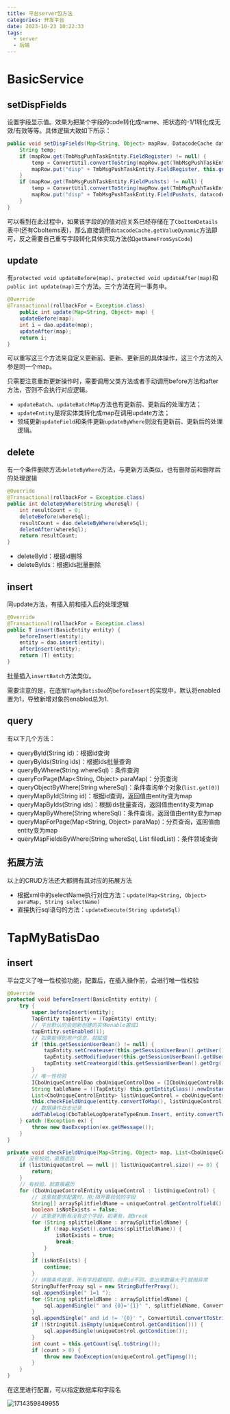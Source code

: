 ```yaml
---
title: 平台server包方法
categories: 开发平台 
date: 2023-10-23 10:22:33
tags: 
  - server
  - 后端
---
```


# BasicService

## setDispFields

设置字段显示值。效果为把某个字段的code转化成name、把状态的-1/1转化成无效/有效等等。具体逻辑大致如下所示：

```java
public void setDispFields(Map<String, Object> mapRow, DatacodeCache datacodeCache) {
    String temp;
    if (mapRow.get(TmbMsgPushTaskEntity.FieldRegister) != null) {
        temp = ConvertUtil.convertToString(mapRow.get(TmbMsgPushTaskEntity.FieldRegister));
        mapRow.put("disp" + TmbMsgPushTaskEntity.FieldRegister, this.getNameFromSysCode(temp));
    }
    if (mapRow.get(TmbMsgPushTaskEntity.FieldPushsts) != null) {
        temp = ConvertUtil.convertToString(mapRow.get(TmbMsgPushTaskEntity.FieldPushsts));
        mapRow.put("disp" + TmbMsgPushTaskEntity.FieldPushsts, datacodeCache.getValueDynamic("Pushsts", temp, CboItemDetailsEntity.FieldCode, CboItemDetailsEntity.FieldName));
    }
}
```

可以看到在此过程中，如果该字段的的值对应关系已经存储在了`CboItemDetails`表中(还有CboItems表)，那么直接调用`datacodeCache.getValueDynamic`方法即可，反之需要自己重写字段转化具体实现方法(如`getNameFromSysCode`)

## update

有`protected void updateBefore(map)`、`protected void updateAfter(map)`和`public int update(map)`三个方法。三个方法在同一事务中。

```java
@Override
@Transactional(rollbackFor = Exception.class)
	public int update(Map<String, Object> map) {
	updateBefore(map);
	int i = dao.update(map);
	updateAfter(map);
	return i;
}
```

可以重写这三个方法来自定义更新前、更新、更新后的具体操作，这三个方法的入参是同一个map。

只需要注意重新更新操作时，需要调用父类方法或者手动调用before方法和after方法，否则不会执行对应逻辑。

- `updateBatch`、`updateBatchMap`方法也有更新前、更新后的处理方法；
- `updateEntity`是将实体类转化成map在调用update方法；
- 领域更新`updateField`和条件更新`updateByWhere`则没有更新前、更新后的处理逻辑。

## delete

有一个条件删除方法`deleteByWhere`方法，与更新方法类似，也有删除前和删除后的处理逻辑

```java
@Override
@Transactional(rollbackFor = Exception.class)
public int deleteByWhere(String whereSql) {
	int resultCount = 0;
	deleteBefore(whereSql);
	resultCount = dao.deleteByWhere(whereSql);
	deleteAfter(whereSql);
	return resultCount;
}
```

- deleteById：根据id删除
- deleteByIds：根据ids批量删除

## insert

同update方法，有插入前和插入后的处理逻辑

```java
@Override
@Transactional(rollbackFor = Exception.class)
public T insert(BasicEntity entity) {
    beforeInsert(entity);
    entity = dao.insert(entity);
    afterInsert(entity);
    return (T) entity;
}
```

批量插入`insertBatch`方法类似。

需要注意的是，在底层`TapMyBatisDao`的`beforeInsert`的实现中，默认将enabled置为1，导致新增对象的enabled总为1.

## query

有以下几个方法：

- queryById(String id)：根据id查询
- queryByIds(String ids)：根据ids批量查询
- queryByWhere(String whereSql)：条件查询
- queryForPage(Map<String, Object> paraMap)：分页查询
- queryObjectByWhere(String whereSql)：条件查询单个对象(`list.get(0)`)
- queryMapById(String id)：根据id查询，返回值由entity变为map
- queryMapByIds(String ids)：根据ids批量查询，返回值由entity变为map
- queryMapByWhere(String whereSql)：条件查询，返回值由entity变为map
- queryMapForPage(Map<String, Object> paraMap)：分页查询，返回值由entity变为map
- queryMapFieldsByWhere(String whereSql, List<String> filedList)：条件领域查询

## 拓展方法

以上的CRUD方法还大都拥有其对应的拓展方法

- 根据xml中的selectName执行对应方法：`update(Map<String, Object> paraMap, String selectName)`
- 直接执行sql语句的方法：`updateExecute(String updateSql)`

# TapMyBatisDao

## insert

平台定义了唯一性校验功能，配置后，在插入操作前，会进行唯一性校验

```java
@Override
protected void beforeInsert(BasicEntity entity) {
	try {
		super.beforeInsert(entity);
		TapEntity tapEntity = (TapEntity) entity;
        // 平台默认的会把新创建的实体enable置成1
		tapEntity.setEnabled(1);
        // 如果能得到用户信息，就赋值
		if (this.getSessionUserBean() != null) {
			tapEntity.setCreateuser(this.getSessionUserBean().getUser().getId());
			tapEntity.setModifieduser(this.getSessionUserBean().getUser().getId());
			tapEntity.setCreateorgid(this.getSessionUserBean().getOrg().getId());
		}
		// 唯一性校验
		ICboUniqueControlDao cboUniqueControlDao = (ICboUniqueControlDao) SpringUtil.getBean("cboUniqueControlDao");
		String tableName = ((TapEntity) this.getEntityClass().newInstance()).getTableName();
		List<CboUniqueControlEntity> listUniqueControl = cboUniqueControlDao.queryByWhere(" controltable = '" + tableName + "' ");
		this.checkFieldUnique(entity.convertToMap(), listUniqueControl);
		// 数据操作日志记录
		addTableLog(CboTableLogOperateTypeEnum.Insert, entity.convertToMap());
	} catch (Exception ex) {
		throw new DaoException(ex.getMessage());
	}
}
```

```java
private void checkFieldUnique(Map<String, Object> map, List<CboUniqueControlEntity> listUniqueControl) {
    // 没有校验，直接返回
	if (listUniqueControl == null || listUniqueControl.size() <= 0) {
		return;
	}
    // 有校验，就直接遍历
	for (CboUniqueControlEntity uniqueControl : listUniqueControl) {
        // 这里就要求配置时，用;隔开要校验的字段
		String[] arraySplitfieldName = uniqueControl.getControlfield().split(";");
		boolean isNotExists = false;
        // 这里是判断有没有这个字段，如果有，就break
		for (String splitfieldName : arraySplitfieldName) {
			if (!map.keySet().contains(splitfieldName)) {
				isNotExists = true;
				break;
			}
		}
		if (isNotExists) {
			continue;
		}
        // 拼接条件就是，所有字段都相同，但是id不同，查出来数量大于1就抛异常
		StringBufferProxy sql = new StringBufferProxy();
		sql.appendSingle(" 1=1 ");
		for (String splitfieldName : arraySplitfieldName) {
			sql.appendSingle(" and {0}='{1}' ", splitfieldName, ConvertUtil.convertToString(map.get(splitfieldName)));
		}
		sql.appendSingle(" and id != '{0}' ", ConvertUtil.convertToString(map.get("id")));
		if (!StringUtil.isEmpty(uniqueControl.getCondition())) {
			sql.appendSingle(uniqueControl.getCondition());
		}
		int count = this.getCount(sql.toString());
		if (count > 0) {
			throw new DaoException(uniqueControl.getTipmsg());
		}
	}
}
```

在这里进行配置，可以指定数据库和字段名

![1714359849955](https://hanser373.oss-cn-beijing.aliyuncs.com/img/202404291104612.png)
